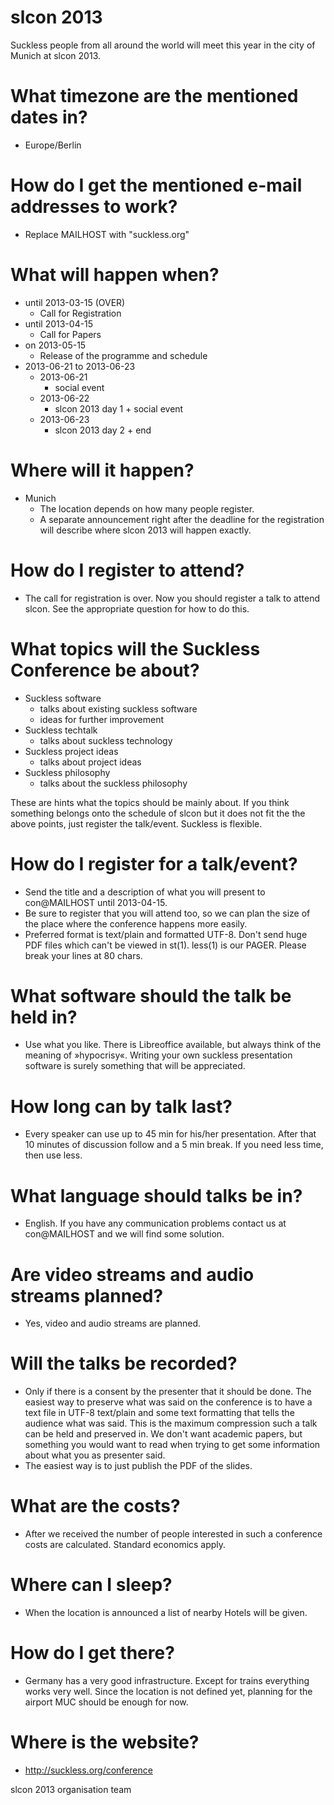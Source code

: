 slcon 2013
==========

Suckless people from all around the world will meet this year in the city
of Munich at slcon 2013.

# What timezone are the mentioned dates in?
* Europe/Berlin

# How do I get the mentioned e-mail addresses to work?
* Replace MAILHOST with "suckless.org"

# What will happen when?
* until 2013-03-15 (OVER)
	* Call for Registration
* until 2013-04-15
	* Call for Papers
* on 2013-05-15
	* Release of the programme and schedule
* 2013-06-21 to 2013-06-23
	* 2013-06-21
		* social event
	* 2013-06-22
		* slcon 2013 day 1 + social event
	* 2013-06-23
		* slcon 2013 day 2 + end

# Where will it happen?
* Munich
	* The location depends on how many people register.
	* A separate announcement right after the deadline for the
	  registration will describe where slcon 2013 will happen exactly.

# How do I register to attend?
* The call for registration is over. Now you should register a talk to attend
  slcon. See the appropriate question for how to do this.

# What topics will the Suckless Conference be about?
* Suckless software
	* talks about existing suckless software
	* ideas for further improvement
* Suckless techtalk
	* talks about suckless technology
* Suckless project ideas
	* talks about project ideas
* Suckless philosophy
	* talks about the suckless philosophy

These are hints what the topics should be mainly about. If you think something
belongs onto the schedule of slcon but it does not fit the the above points,
just register the talk/event. Suckless is flexible.

# How do I register for a talk/event?
* Send the title and a description of what you will present to con@MAILHOST
  until 2013-04-15.
* Be sure to register that you will attend too, so we can plan the size of the
  place where the conference happens more easily.
* Preferred format is text/plain and formatted UTF-8. Don't send huge PDF
  files which can't be viewed in st(1). less(1) is our PAGER. Please break
  your lines at 80 chars.

# What software should the talk be held in?
* Use what you like. There is Libreoffice available, but always think of the
  meaning of »hypocrisy«. Writing your own suckless presentation software is
  surely something that will be appreciated.

# How long can by talk last?
* Every speaker can use up to 45 min for his/her presentation. After that 10
  minutes of discussion follow and a 5 min break. If you need less time, then
  use less.

# What language should talks be in?
* English. If you have any communication problems contact us at con@MAILHOST
  and we will find some solution.

# Are video streams and audio streams planned?
* Yes, video and audio streams are planned.

# Will the talks be recorded?
* Only if there is a consent by the presenter that it should be done. The
  easiest way to preserve what was said on the conference is to have a text
  file in UTF-8 text/plain and some text formatting that tells the audience
  what was said. This is the maximum compression such a talk can be held and
  preserved in. We don't want academic papers, but something you would want to
  read when trying to get some information about what you as presenter said.
* The easiest way is to just publish the PDF of the slides.

# What are the costs?
* After we received the number of people interested in such a conference costs
  are calculated. Standard economics apply.

# Where can I sleep?
* When the location is announced a list of nearby Hotels will be given.

# How do I get there?
* Germany has a very good infrastructure. Except for trains everything works
  very well. Since the location is not defined yet, planning for the airport
  MUC should be enough for now.

# Where is the website?
* http://suckless.org/conference


slcon 2013 organisation team


